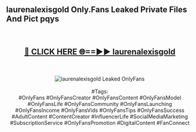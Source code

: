 <h2>laurenalexisgold Only.Fans Leaked Private Files And Pict pqys</h2>
<br>
<div align="center">
<h2><a href="https://mediafiles.top/laurenalexisgold" rel="nofollow">🔴 CLICK HERE 🌐==►► laurenalexisgold</a></h2>
<br>
<br>
<a href="https://mediafiles.top/laurenalexisgold" rel="nofollow" data-target="animated-image.originalLink"><img src="https://i.ibb.co.com/WyWwxjT/player-gif2.gif" alt="laurenalexisgold Leaked OnlyFans" style="max-width: 100%; display: inline-block;" data-target="animated-image.originalImage"></a>
<br><br>
#Tags:
<br>
#OnlyFans #OnlyFansCreator #OnlyFansContent #OnlyFansModel #OnlyFansLife #OnlyFansCommunity #OnlyFansLaunching #OnlyFansIncome #OnlyFansVids #OnlyFansTips #OnlyFansSuccess #AdultContent #ContentCreator #InfluencerLife #SocialMediaMarketing #SubscriptionService #OnlyFansPromotion #DigitalContent #FanConnect
</div>
<br>